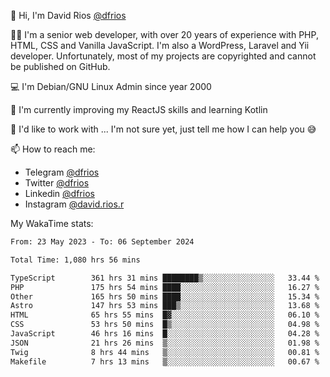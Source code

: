 👋 Hi, I'm David Rios [@dfrios](https://github.com/dfrios)

👨‍💻 I'm a senior web developer, with over 20 years of experience with PHP, HTML, CSS and Vanilla JavaScript. I'm also a WordPress, Laravel and Yii developer. Unfortunately, most of my projects are copyrighted and cannot be published on GitHub.

💻 I'm Debian/GNU Linux Admin since year 2000

🌱 I'm currently improving my ReactJS skills and learning Kotlin

💞️ I'd like to work with ... I'm not sure yet, just tell me how I can help you 😅


📫 How to reach me:
* Telegram [@dfrios](https://t.me/dfrios)
* Twitter [@dfrios](https://twitter.com/dfrios)
* Linkedin [@dfrios](https://linkedin.com/in/dfrios)
* Instagram [@david.rios.r](https://instagram.com/david.rios.r)



My WakaTime stats:
<!--START_SECTION:waka-->

```txt
From: 23 May 2023 - To: 06 September 2024

Total Time: 1,080 hrs 56 mins

TypeScript        361 hrs 31 mins ████████▒░░░░░░░░░░░░░░░░   33.44 %
PHP               175 hrs 54 mins ████░░░░░░░░░░░░░░░░░░░░░   16.27 %
Other             165 hrs 50 mins ████░░░░░░░░░░░░░░░░░░░░░   15.34 %
Astro             147 hrs 53 mins ███▒░░░░░░░░░░░░░░░░░░░░░   13.68 %
HTML              65 hrs 55 mins  █▓░░░░░░░░░░░░░░░░░░░░░░░   06.10 %
CSS               53 hrs 50 mins  █▒░░░░░░░░░░░░░░░░░░░░░░░   04.98 %
JavaScript        46 hrs 16 mins  █░░░░░░░░░░░░░░░░░░░░░░░░   04.28 %
JSON              21 hrs 26 mins  ▒░░░░░░░░░░░░░░░░░░░░░░░░   01.98 %
Twig              8 hrs 44 mins   ▒░░░░░░░░░░░░░░░░░░░░░░░░   00.81 %
Makefile          7 hrs 13 mins   ▒░░░░░░░░░░░░░░░░░░░░░░░░   00.67 %
```

<!--END_SECTION:waka-->
